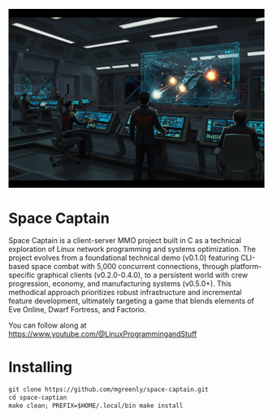 ![](https://github.com/mgreenly/space-captain/blob/faa6752349538bfa05d595e004a8d658b0f5098d/data/spacecaptain-01.png)

Space Captain
=============

Space Captain is a client-server MMO project built in C as a technical exploration of Linux network programming and systems optimization. The project evolves from a foundational technical demo (v0.1.0) featuring CLI-based space combat with 5,000 concurrent connections, through platform-specific graphical clients (v0.2.0-0.4.0), to a persistent world with crew progression, economy, and manufacturing systems (v0.5.0+). This methodical approach prioritizes robust infrastructure and incremental feature development, ultimately targeting a game that blends elements of Eve Online, Dwarf Fortress, and Factorio.

You can follow along at https://www.youtube.com/@LinuxProgrammingandStuff

Installing
==========

```
git clone https://github.com/mgreenly/space-captain.git
cd space-captian
make clean; PREFIX=$HOME/.local/bin make install
```
